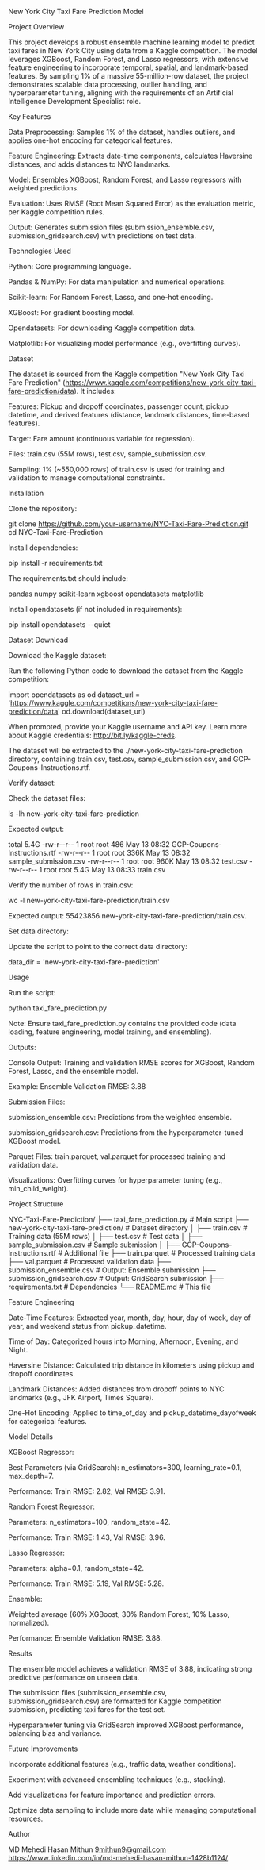 New York City Taxi Fare Prediction Model

Project Overview

This project develops a robust ensemble machine learning model to predict taxi fares in New York City using data from a Kaggle competition. The model leverages XGBoost, Random Forest, and Lasso regressors, with extensive feature engineering to incorporate temporal, spatial, and landmark-based features. By sampling 1% of a massive 55-million-row dataset, the project demonstrates scalable data processing, outlier handling, and hyperparameter tuning, aligning with the requirements of an Artificial Intelligence Development Specialist role.

Key Features





Data Preprocessing: Samples 1% of the dataset, handles outliers, and applies one-hot encoding for categorical features.



Feature Engineering: Extracts date-time components, calculates Haversine distances, and adds distances to NYC landmarks.



Model: Ensembles XGBoost, Random Forest, and Lasso regressors with weighted predictions.



Evaluation: Uses RMSE (Root Mean Squared Error) as the evaluation metric, per Kaggle competition rules.



Output: Generates submission files (submission_ensemble.csv, submission_gridsearch.csv) with predictions on test data.

Technologies Used





Python: Core programming language.



Pandas & NumPy: For data manipulation and numerical operations.



Scikit-learn: For Random Forest, Lasso, and one-hot encoding.



XGBoost: For gradient boosting model.



Opendatasets: For downloading Kaggle competition data.



Matplotlib: For visualizing model performance (e.g., overfitting curves).

Dataset

The dataset is sourced from the Kaggle competition "New York City Taxi Fare Prediction" (https://www.kaggle.com/competitions/new-york-city-taxi-fare-prediction/data). It includes:





Features: Pickup and dropoff coordinates, passenger count, pickup datetime, and derived features (distance, landmark distances, time-based features).



Target: Fare amount (continuous variable for regression).



Files: train.csv (55M rows), test.csv, sample_submission.csv.



Sampling: 1% (~550,000 rows) of train.csv is used for training and validation to manage computational constraints.

Installation





Clone the repository:

git clone https://github.com/your-username/NYC-Taxi-Fare-Prediction.git
cd NYC-Taxi-Fare-Prediction



Install dependencies:

pip install -r requirements.txt

The requirements.txt should include:

pandas
numpy
scikit-learn
xgboost
opendatasets
matplotlib



Install opendatasets (if not included in requirements):

pip install opendatasets --quiet

Dataset Download





Download the Kaggle dataset:





Run the following Python code to download the dataset from the Kaggle competition:

import opendatasets as od
dataset_url = 'https://www.kaggle.com/competitions/new-york-city-taxi-fare-prediction/data'
od.download(dataset_url)



When prompted, provide your Kaggle username and API key. Learn more about Kaggle credentials: http://bit.ly/kaggle-creds.



The dataset will be extracted to the ./new-york-city-taxi-fare-prediction directory, containing train.csv, test.csv, sample_submission.csv, and GCP-Coupons-Instructions.rtf.



Verify dataset:





Check the dataset files:

ls -lh new-york-city-taxi-fare-prediction

Expected output:

total 5.4G
-rw-r--r-- 1 root root  486 May 13 08:32 GCP-Coupons-Instructions.rtf
-rw-r--r-- 1 root root 336K May 13 08:32 sample_submission.csv
-rw-r--r-- 1 root root 960K May 13 08:32 test.csv
-rw-r--r-- 1 root root 5.4G May 13 08:33 train.csv



Verify the number of rows in train.csv:

wc -l new-york-city-taxi-fare-prediction/train.csv

Expected output: 55423856 new-york-city-taxi-fare-prediction/train.csv.



Set data directory:





Update the script to point to the correct data directory:

data_dir = 'new-york-city-taxi-fare-prediction'

Usage





Run the script:

python taxi_fare_prediction.py

Note: Ensure taxi_fare_prediction.py contains the provided code (data loading, feature engineering, model training, and ensembling).



Outputs:





Console Output: Training and validation RMSE scores for XGBoost, Random Forest, Lasso, and the ensemble model.





Example: Ensemble Validation RMSE: 3.88



Submission Files:





submission_ensemble.csv: Predictions from the weighted ensemble.



submission_gridsearch.csv: Predictions from the hyperparameter-tuned XGBoost model.



Parquet Files: train.parquet, val.parquet for processed training and validation data.



Visualizations: Overfitting curves for hyperparameter tuning (e.g., min_child_weight).

Project Structure

NYC-Taxi-Fare-Prediction/
├── taxi_fare_prediction.py      # Main script
├── new-york-city-taxi-fare-prediction/  # Dataset directory
│   ├── train.csv                # Training data (55M rows)
│   ├── test.csv                 # Test data
│   ├── sample_submission.csv    # Sample submission
│   ├── GCP-Coupons-Instructions.rtf  # Additional file
├── train.parquet                # Processed training data
├── val.parquet                  # Processed validation data
├── submission_ensemble.csv      # Output: Ensemble submission
├── submission_gridsearch.csv    # Output: GridSearch submission
├── requirements.txt             # Dependencies
└── README.md                    # This file

Feature Engineering





Date-Time Features: Extracted year, month, day, hour, day of week, day of year, and weekend status from pickup_datetime.



Time of Day: Categorized hours into Morning, Afternoon, Evening, and Night.



Haversine Distance: Calculated trip distance in kilometers using pickup and dropoff coordinates.



Landmark Distances: Added distances from dropoff points to NYC landmarks (e.g., JFK Airport, Times Square).



One-Hot Encoding: Applied to time_of_day and pickup_datetime_dayofweek for categorical features.

Model Details





XGBoost Regressor:





Best Parameters (via GridSearch): n_estimators=300, learning_rate=0.1, max_depth=7.



Performance: Train RMSE: 2.82, Val RMSE: 3.91.



Random Forest Regressor:





Parameters: n_estimators=100, random_state=42.



Performance: Train RMSE: 1.43, Val RMSE: 3.96.



Lasso Regressor:





Parameters: alpha=0.1, random_state=42.



Performance: Train RMSE: 5.19, Val RMSE: 5.28.



Ensemble:





Weighted average (60% XGBoost, 30% Random Forest, 10% Lasso, normalized).



Performance: Ensemble Validation RMSE: 3.88.

Results





The ensemble model achieves a validation RMSE of 3.88, indicating strong predictive performance on unseen data.



The submission files (submission_ensemble.csv, submission_gridsearch.csv) are formatted for Kaggle competition submission, predicting taxi fares for the test set.



Hyperparameter tuning via GridSearch improved XGBoost performance, balancing bias and variance.

Future Improvements





Incorporate additional features (e.g., traffic data, weather conditions).



Experiment with advanced ensembling techniques (e.g., stacking).



Add visualizations for feature importance and prediction errors.



Optimize data sampling to include more data while managing computational resources.

Author

MD Mehedi Hasan Mithun
9mithun9@gmail.com
https://www.linkedin.com/in/md-mehedi-hasan-mithun-1428b1124/
